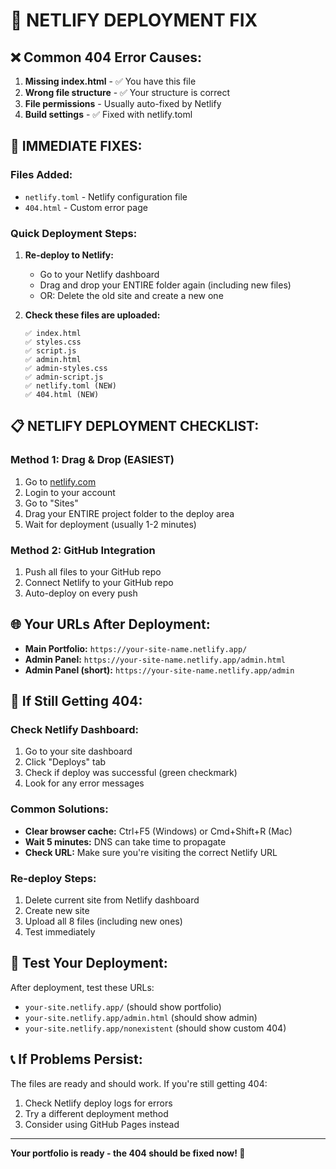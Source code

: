 # 🚀 NETLIFY DEPLOYMENT FIX

## ❌ Common 404 Error Causes:

1. **Missing index.html** - ✅ You have this file
2. **Wrong file structure** - ✅ Your structure is correct
3. **File permissions** - Usually auto-fixed by Netlify
4. **Build settings** - ✅ Fixed with netlify.toml

## 🔧 IMMEDIATE FIXES:

### Files Added:
- `netlify.toml` - Netlify configuration file
- `404.html` - Custom error page

### Quick Deployment Steps:

1. **Re-deploy to Netlify:**
   - Go to your Netlify dashboard
   - Drag and drop your ENTIRE folder again (including new files)
   - OR: Delete the old site and create a new one

2. **Check these files are uploaded:**
   ```
   ✅ index.html
   ✅ styles.css
   ✅ script.js
   ✅ admin.html
   ✅ admin-styles.css
   ✅ admin-script.js
   ✅ netlify.toml (NEW)
   ✅ 404.html (NEW)
   ```

## 📋 NETLIFY DEPLOYMENT CHECKLIST:

### Method 1: Drag & Drop (EASIEST)
1. Go to [netlify.com](https://netlify.com)
2. Login to your account
3. Go to "Sites" 
4. Drag your ENTIRE project folder to the deploy area
5. Wait for deployment (usually 1-2 minutes)

### Method 2: GitHub Integration
1. Push all files to your GitHub repo
2. Connect Netlify to your GitHub repo
3. Auto-deploy on every push

## 🌐 Your URLs After Deployment:

- **Main Portfolio:** `https://your-site-name.netlify.app/`
- **Admin Panel:** `https://your-site-name.netlify.app/admin.html`
- **Admin Panel (short):** `https://your-site-name.netlify.app/admin`

## 🐛 If Still Getting 404:

### Check Netlify Dashboard:
1. Go to your site dashboard
2. Click "Deploys" tab
3. Check if deploy was successful (green checkmark)
4. Look for any error messages

### Common Solutions:
- **Clear browser cache:** Ctrl+F5 (Windows) or Cmd+Shift+R (Mac)
- **Wait 5 minutes:** DNS can take time to propagate
- **Check URL:** Make sure you're visiting the correct Netlify URL

### Re-deploy Steps:
1. Delete current site from Netlify dashboard
2. Create new site
3. Upload all 8 files (including new ones)
4. Test immediately

## 🎯 Test Your Deployment:

After deployment, test these URLs:
- `your-site.netlify.app/` (should show portfolio)
- `your-site.netlify.app/admin.html` (should show admin)
- `your-site.netlify.app/nonexistent` (should show custom 404)

## 📞 If Problems Persist:

The files are ready and should work. If you're still getting 404:
1. Check Netlify deploy logs for errors
2. Try a different deployment method
3. Consider using GitHub Pages instead

---

**Your portfolio is ready - the 404 should be fixed now! 🎉**
